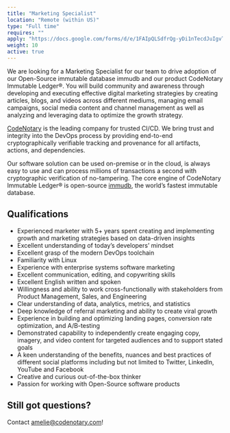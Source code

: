 ```yaml
---
title: "Marketing Specialist"
location: "Remote (within US)" 
type: "Full time" 
requires: "" 
apply: "https://docs.google.com/forms/d/e/1FAIpQLSdfrQg-yDi1nTecdJuIgvTlCqiR-3v1rZnCBZrErx8mec5GKw/viewform?usp=sf_link"
weight: 10
active: true
---
```


We are looking for a Marketing Specialist for our team to drive adoption of our Open-Source immutable database immudb and our product CodeNotary Immutable Ledger®. You will build community and awareness through developing and executing effective digital marketing strategies by creating articles, blogs, and videos across different mediums, managing email campaigns, social media content and channel management as well as analyzing and leveraging data to optimize the growth strategy.

[CodeNotary](https://codenotary.com/) is the leading company for trusted CI/CD. We bring trust and integrity into the DevOps process by providing end-to-end cryptographically verifiable tracking and provenance for all artifacts, actions, and dependencies.

Our software solution can be used on-premise or in the cloud, is always easy to use and can process millions of transactions a second with cryptographic verification of no-tampering. The core engine of CodeNotary Immutable Ledger® is open-source [immudb](https://codenotary.com/technologies/immudb/), the world’s fastest immutable database.


## Qualifications

- Experienced marketer with 5+ years spent creating and implementing growth and marketing strategies based on data-driven insights 
- Excellent understanding of today’s developers’ mindset
- Excellent grasp of the modern DevOps toolchain
- Familiarity with Linux
- Experience with enterprise systems software marketing
- Excellent communication, editing, and copywriting skills
- Excellent English written and spoken
- Willingness and ability to work cross-functionally with stakeholders from Product Management, Sales, and Engineering
- Clear understanding of data, analytics, metrics, and statistics
- Deep knowledge of referral marketing and ability to create viral growth
- Experience in building and optimizing landing pages, conversion rate optimization, and A/B-testing
- Demonstrated capability to independently create engaging copy, imagery, and video content for targeted audiences and to support stated goals
- A keen understanding of the benefits, nuances and best practices of different social platforms including but not limited to Twitter, LinkedIn, YouTube and Facebook
- Creative and curious out-of-the-box thinker
- Passion for working with Open-Source software products


## Still got questions?

Contact [amelie@codenotary.com](mailto:amelie@codenotary.com?subject=[Hiring][Marketing-Specialist])!
